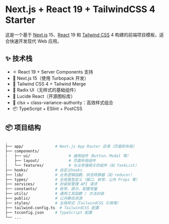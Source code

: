 # Next.js + React 19 + TailwindCSS 4 Starter

这是一个基于 [Next.js](https://nextjs.org/) 15、[React](https://react.dev/) 19 和 [Tailwind CSS](https://tailwindcss.com/) 4 构建的前端项目模板，适合快速开发现代 Web 应用。

## ✨ 技术栈

- ⚛️ React 19 + Server Components 支持
- 🚀 Next.js 15（使用 Turbopack 开发）
- 💨 Tailwind CSS 4 + Tailwind Merge
- 🧩 Radix UI（无样式的基础组件）
- 🎨 Lucide React（开源图标库）
- 🧠 clsx + class-variance-authority：高效样式组合
- 📦 TypeScript + ESlint + PostCSS

## 📦 项目结构

```bash
.
├── app/              # Next.js App Router 目录（页面和布局）
├── components/
│   ├── ui/                 # 通用组件（Button、Modal 等）
│   ├── layout/             # 页面布局组件
│   └── features/           # 与业务强相关的组件（如 TaskList）
├── hooks/            # 自定义hooks
├── lib/              # 业务逻辑函数、状态转换器（如 reducer）
├── types/            # 全局类型定义（接口、枚举、公共 Props 等）
├── services/         # 封装和管理 API 请求
├── constants/        # 枚举、提示、配置常量
├── utils/            # 通用工具函数 / 方法封装
├── public/           # 公共静态资源
├── styles/           # 全局样式（TailwindCSS 引用等）
├── tailwind.config.ts  # TailwindCSS 配置
├── tsconfig.json     # TypeScript 配置
└── ...

